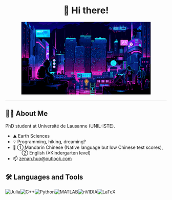 <div id="header" align="center">
<h1>👋 Hi there!</h1>
<img src="./images/logo.gif" width="80%"/>
</div>

---

## 👨‍💻 About Me
PhD student at Université de Lausanne (UNIL-ISTE).

- ⛰️ Earth Sciences
- 💡 Programming, hiking, dreaming?
- 📕 ① Mandarin Chinese (Native language but low Chinese test scores), <br>
&nbsp;&nbsp;&nbsp;&nbsp;&nbsp;&nbsp;&nbsp;② English (≥Kindergarten level)
- 📫 zenan.huo@outlook.com

## 🛠️ Languages and Tools 

![Julia](https://img.shields.io/badge/-Julia-9558B2?style=for-the-badge&logo=julia&logoColor=white)![C++](https://img.shields.io/badge/c++-%2300599C.svg?style=for-the-badge&logo=c%2B%2B&logoColor=white)![Python](https://img.shields.io/badge/python-3670A0?style=for-the-badge&logo=python&logoColor=ffdd54)![MATLAB](https://img.shields.io/badge/-MATLAB-orange?style=for-the-badge)![nVIDIA](https://img.shields.io/badge/nVIDIA-%2376B900.svg?style=for-the-badge&logo=nVIDIA&logoColor=white)![LaTeX](https://img.shields.io/badge/latex-%23008080.svg?style=for-the-badge&logo=latex&logoColor=white)

